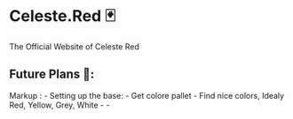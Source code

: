# Celeste.Red 🃏
The Official Website of Celeste Red


## Future Plans 🚀:
 Markup : - Setting up the base:
            - Get colore pallet
                - Find nice colors, Idealy Red, Yellow, Grey, White
            -
        -   
